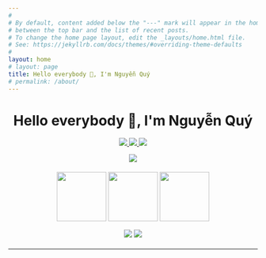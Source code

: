 ```yaml
---
#
# By default, content added below the "---" mark will appear in the home page
# between the top bar and the list of recent posts.
# To change the home page layout, edit the _layouts/home.html file.
# See: https://jekyllrb.com/docs/themes/#overriding-theme-defaults
#
layout: home
# layout: page
title: Hello everybody 👋, I'm Nguyễn Quý
# permalink: /about/
---
```


<h1 align="center">Hello everybody 👋, I'm Nguyễn Quý</h1>

<p align="center">
  <a target="_blank" href="https://github.com/nguyenquy0710/nguyenquy0710">
    <img src="https://img.shields.io/github/stars/nguyenquy0710/nguyenquy0710" />
  </a>
  <!--<a target="_blank" href="https://hub.docker.com/r/nguyenquy0710/nguyenquy0710">
    <img src="https://img.shields.io/docker/pulls/nguyenquy0710/nguyenquy0710" />
  </a>-->
  <!--<a target="_blank" href="https://hub.docker.com/r/nguyenquy0710/nguyenquy0710">
    <img src="https://img.shields.io/docker/v/nguyenquy0710/nguyenquy0710/latest?label=docker%20image%20ver." />
  </a>-->
  <a target="_blank" href="https://github.com/nguyenquy0710/nguyenquy0710">
    <img src="https://img.shields.io/github/last-commit/nguyenquy0710/nguyenquy0710" />
  </a>
  <a target="_blank" href="https://opencollective.com/uptime-kuma">
    <img src="https://opencollective.com/uptime-kuma/total/badge.svg?label=Open%20Collective%20Backers&color=brightgreen" />
  </a>
</p>

<p align="center" style="margin-bottom: 20px">
	<img src="https://github-readme-stats.vercel.app/api?username=nguyenquy0710&show_icons=true&theme=radical"/>
</p>
<p align="center" style="margin-bottom: 10px">
	<img src="https://media3.giphy.com/media/ln7z2eWriiQAllfVcn/200w.webp" width="100" />
	<img src="https://i.giphy.com/media/eNAsjO55tPbgaor7ma/200w.webp" width="100" />
	<img src="https://media.giphy.com/media/kdFc8fubgS31b8DsVu/giphy.gif" width="100" />
</p>
<p align="center" style="margin-bottom: 20px">
	<img src="https://github-readme-stats.vercel.app/api/pin/?username=nguyenquy0710&repo=gitbook.dotnet-basic"/>
	<img src="https://github-readme-stats.vercel.app/api/pin/?username=nguyenquy0710&repo=gitbook.sql-basic"/>
</p>

---

[jekyll-organization]: https://github.com/jekyll